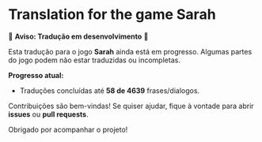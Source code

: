# Translation for the game Sarah

🚧 **Aviso: Tradução em desenvolvimento** 🚧

Esta tradução para o jogo **Sarah** ainda está em progresso. Algumas partes do jogo podem não estar traduzidas ou incompletas.

**Progresso atual:**  
- Traduções concluídas até **58 de 4639** frases/dialogos.  

Contribuições são bem-vindas! Se quiser ajudar, fique à vontade para abrir **issues** ou **pull requests**.

Obrigado por acompanhar o projeto!
